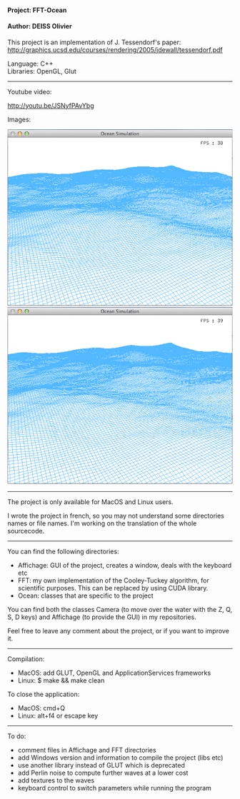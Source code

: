 #### Project: FFT-Ocean<br/>
#### Author: DEISS Olivier<br/>

This project is an implementation of J. Tessendorf's paper:
http://graphics.ucsd.edu/courses/rendering/2005/jdewall/tessendorf.pdf

Language: C++<br/>
Libraries: OpenGL, Glut

-----------------------------------------------------------------------------------

Youtube video:

http://youtu.be/JSNyfPAvYbg

Images:

![Screenshot 1](Screenshot%201.png)
![Screenshot 2](Screenshot%202.png)

-----------------------------------------------------------------------------------

The project is only available for MacOS and Linux users.

I wrote the project in french, so you may not understand some directories names or
file names. I'm working on the translation of the whole sourcecode.

-----------------------------------------------------------------------------------

You can find the following directories:
   - Affichage: GUI of the project, creates a window, deals with the keyboard etc
   - FFT: my own implementation of the Cooley-Tuckey algorithm, for scientific 
           purposes. This can be replaced by using CUDA library.
   - Ocean: classes that are specific to the project

You can find both the classes Camera (to move over the water with the Z, Q, S, D
keys) and Affichage (to provide the GUI) in my repositories.

Feel free to leave any comment about the project, or if you want to improve it.

-----------------------------------------------------------------------------------

Compilation:
   - MacOS: add GLUT, OpenGL and ApplicationServices frameworks
   - Linux: $ make && make clean

To close the application:
   - MacOS: cmd+Q
   - Linux: alt+f4 or escape key

-----------------------------------------------------------------------------------

To do:
   - comment files in Affichage and FFT directories
   - add Windows version and information to compile the project (libs etc)
   - use another library instead of GLUT which is deprecated
   - add Perlin noise to compute further waves at a lower cost
   - add textures to the waves
   - keyboard control to switch parameters while running the program



